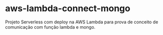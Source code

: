 # aws-lambda-connect-mongo

Projeto Serverless com deploy na AWS Lambda para prova de conceito de comunicação com função lambda e mongo.